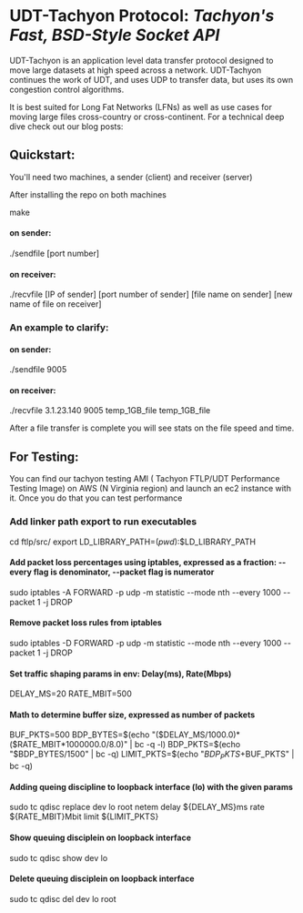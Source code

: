 # UDT-Tachyon Protocol: _Tachyon's Fast, BSD-Style Socket API_

UDT-Tachyon is an application level data transfer protocol designed to move large datasets at high speed across a network. UDT-Tachyon continues the work of UDT, and uses UDP to transfer data, but uses its own  congestion control algorithms.

It is best suited for Long Fat Networks (LFNs) as well as use cases for moving large files cross-country or cross-continent. For a technical deep dive check out our blog posts:

## Quickstart:

You'll need two machines, a sender (client) and receiver (server)

After installing the repo on both machines

make

#### on sender:

./sendfile [port number]

#### on receiver:

./recvfile [IP of sender] [port number of sender] [file name on sender] [new name of file on receiver]

### An example to clarify:

#### on sender:

./sendfile 9005

#### on receiver:

./recvfile 3.1.23.140 9005 temp_1GB_file temp_1GB_file

After a file transfer is complete you will see stats on the file speed and time.


## For Testing:

You can find our tachyon testing AMI (
Tachyon FTLP/UDT Performance Testing Image) on AWS (N Virginia region) and launch an ec2 instance with it. Once you do that you can test performance

### Add linker path export to run executables
cd ftlp/src/
export LD_LIBRARY_PATH=$(pwd):$$LD_LIBRARY_PATH

#### Add packet loss percentages using iptables, expressed as a fraction: --every flag is denominator, --packet flag is numerator
sudo iptables -A FORWARD -p udp -m statistic --mode nth --every 1000 --packet 1 -j DROP
#### Remove packet loss rules from iptables
sudo iptables -D FORWARD -p udp -m statistic --mode nth --every 1000 --packet 1 -j DROP
#### Set traffic shaping params in env: Delay(ms), Rate(Mbps)
DELAY_MS=20
RATE_MBIT=500
#### Math to determine buffer size, expressed as number of packets
BUF_PKTS=500
BDP_BYTES=$(echo "($DELAY_MS/1000.0)*($RATE_MBIT*1000000.0/8.0)" | bc -q -l)
BDP_PKTS=$(echo "$BDP_BYTES/1500" | bc -q)
LIMIT_PKTS=$(echo "$BDP_PKTS+$BUF_PKTS" | bc -q)
#### Adding queing discipline to loopback interface (lo) with the given params
sudo tc qdisc replace dev lo root netem delay ${DELAY_MS}ms rate ${RATE_MBIT}Mbit limit ${LIMIT_PKTS}
#### Show queuing disciplein on loopback interface
sudo tc qdisc show dev lo
#### Delete queuing disciplein on loopback interface
sudo tc qdisc del dev lo root
